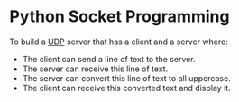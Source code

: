 # Python Socket Programming

To build a [UDP](https://www.google.com/url?sa=t&rct=j&q=&esrc=s&source=web&cd=&cad=rja&uact=8&ved=2ahUKEwjz-rnq5vD3AhXChf0HHbIID8cQmhN6BAhUEAI&url=https%3A%2F%2Fen.wikipedia.org%2Fwiki%2FUser_Datagram_Protocol&usg=AOvVaw0UY9GE4FRbevHPL0y_3nSN) server that has a client and a server where:
- The client can send a line of text to the server.
- The server can receive this line of text.
- The server can convert this line of text to all uppercase.
- The client can receive this converted text and display it.

